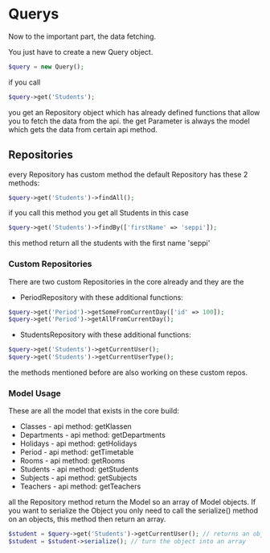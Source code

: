 # Querys 

Now to the important part, the data fetching.

You just have to create a new Query object.

```php
$query = new Query();
```

if you call
```php
$query->get('Students');
```
you get an Repository object which has already defined functions that allow you to fetch the data from the api. the get Parameter is always the model which gets the data from certain api method. 

## Repositories

every Repository has custom method the default Repository has these 2 methods:

```php
$query->get('Students')->findAll();
```
if you call this method you get all Students in this case

```php
$query->get('Students')->findBy(['firstName' => 'seppi']);
```
this method return all the students with the first name 'seppi'

### Custom Repositories

There are two custom Repositories in the core already and they are the

* PeriodRepository with these additional functions:

```php
$query->get('Period')->getSomeFromCurrentDay(['id' => 100]);
$query->get('Period')->getAllFromCurrentDay();
```

* StudentsRepository with these additional functions:

```php
$query->get('Students')->getCurrentUser();
$query->get('Students')->getCurrentUserType();
```

the methods mentioned before are also working on these custom repos.

### Model Usage

These are all the model that exists in the core build:

* Classes - api method: getKlassen
* Departments - api method: getDepartments
* Holidays - api method: getHolidays
* Period - api method: getTimetable
* Rooms - api method: getRooms
* Students - api method: getStudents
* Subjects - api method: getSubjects
* Teachers - api method: getTeachers

all the Repository method return the Model so an array of Model objects. If you want to serialize the Object you only need to call the serialize() method on an objects, this method then return an array.

```php 
$student = $query->get('Students')->getCurrentUser(); // returns an object
$student = $student->serialize(); // turn the object into an array
```



